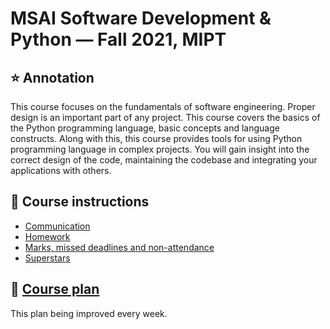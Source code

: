 # MSAI Software Development & Python — Fall 2021, MIPT

## ⭐ Annotation

This course focuses on the fundamentals of software engineering. Proper design is an important part of any project. This course covers the basics of the Python programming language, basic concepts and language constructs. Along with this, this course provides tools for using Python programming language in complex projects. You will gain insight into the correct design of the code, maintaining the codebase and integrating your applications with others.


## 📜 Course instructions

- [Communication](docs/course-instructions.md#communication)
- [Homework](docs/course-instructions.md#homework)
- [Marks, missed deadlines and non-attendance](docs/course-instructions.md#marks-missed-deadlines-and-non-attendance)
- [Superstars](docs/course-instructions.md#superstars)


## 🍿 [Course plan](docs/course-plan.md)

This plan being improved every week.
